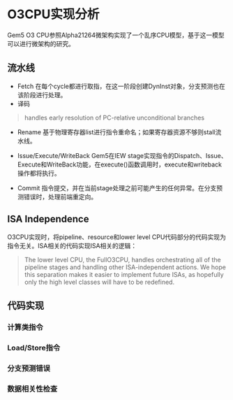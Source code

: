 # O3CPU实现分析
Gem5 O3 CPU参照Alpha21264微架构实现了一个乱序CPU模型，基于这一模型可以进行微架构的研究。
## 流水线
* Fetch
在每个cycle都进行取指，在这一阶段创建DynInst对象，分支预测也在该阶段进行处理。
* 译码
> handles early resolution of PC-relative unconditional branches

* Rename
基于物理寄存器list进行指令重命名；如果寄存器资源不够则stall流水线。

* Issue/Execute/WriteBack
Gem5在IEW stage实现指令的Dispatch、Issue、Execute和WriteBack功能，在execute()函数调用时，execute和writeback操作都将执行。

* Commit
指令提交，并在当前stage处理之前可能产生的任何异常。在分支预测错误时，处理前端重定向。

## ISA Independence
O3CPU实现时，将pipeline、resource和lower level CPU代码部分的代码实现为指令无关。ISA相关的代码实现ISA相关的逻辑：
> The lower level CPU, the FullO3CPU, handles orchestrating all of the pipeline stages and handling other ISA-independent actions. We hope this separation makes it easier to implement future ISAs, as hopefully only the high level classes will have to be redefined.

## 代码实现
### 计算类指令

### Load/Store指令

### 分支预测错误

### 数据相关性检查
